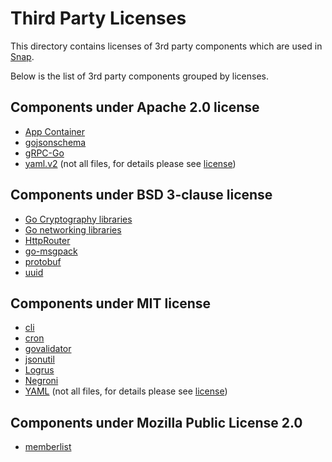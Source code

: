 # Third Party Licenses

This directory contains licenses of 3rd party components which are used in [Snap](https://github.com/micruzz82/snap).

Below is the list of 3rd party components grouped by licenses.

## Components under Apache 2.0 license

- [App Container](https://github.com/appc/spec)
- [gojsonschema](https://github.com/xeipuuv/gojsonschema)
- [gRPC-Go](https://github.com/grpc/grpc-go)
- [yaml.v2](https://github.com/go-yaml/yaml) (not all files, for details please see [license](yaml_v2_license.txt))

## Components under BSD 3-clause license

- [Go Cryptography libraries](https://github.com/golang/crypto)
- [Go networking libraries](https://github.com/golang/net)
- [HttpRouter](https://github.com/julienschmidt/httprouter)
- [go-msgpack](https://github.com/hashicorp/go-msgpack)
- [protobuf](https://github.com/golang/protobuf)
- [uuid](https://github.com/pborman/uuid)

## Components under MIT license

- [cli](https://github.com/urfave/cli)
- [cron](https://github.com/robfig/cron)
- [govalidator](https://github.com/asaskevich/govalidator)
- [jsonutil](https://github.com/vrischmann/jsonutil)
- [Logrus](https://github.com/sirupsen/logrus)
- [Negroni](https://github.com/urfave/negroni) 
- [YAML](https://github.com/ghodss/yaml) (not all files, for details please see [license](yaml_license.txt))

## Components under Mozilla Public License 2.0

- [memberlist](https://github.com/hashicorp/memberlist)